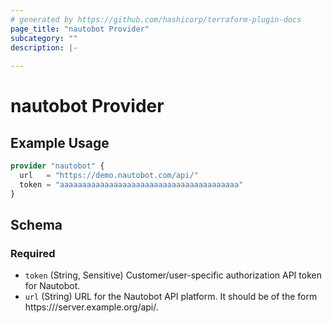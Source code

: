 ```yaml
---
# generated by https://github.com/hashicorp/terraform-plugin-docs
page_title: "nautobot Provider"
subcategory: ""
description: |-
  
---
```


# nautobot Provider



## Example Usage

```terraform
provider "nautobot" {
  url   = "https://demo.nautobot.com/api/"
  token = "aaaaaaaaaaaaaaaaaaaaaaaaaaaaaaaaaaaaaaaa"
}
```

<!-- schema generated by tfplugindocs -->
## Schema

### Required

- `token` (String, Sensitive) Customer/user-specific authorization API token for Nautobot.
- `url` (String) URL for the Nautobot API platform. It should be of the form https:///server.example.org/api/.
